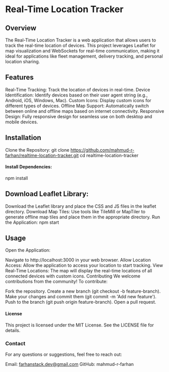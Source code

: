 # **Real-Time Location Tracker**

## Overview

The Real-Time Location Tracker is a web application that allows users to track the real-time location of devices. This project leverages Leaflet for map visualization and WebSockets for real-time communication, making it ideal for applications like fleet management, delivery tracking, and personal location sharing.

## Features

Real-Time Tracking: Track the location of devices in real-time.
Device Identification: Identify devices based on their user agent string (e.g., Android, iOS, Windows, Mac).
Custom Icons: Display custom icons for different types of devices.
Offline Map Support: Automatically switch between online and offline maps based on internet connectivity.
Responsive Design: Fully responsive design for seamless use on both desktop and mobile devices.

## Installation

Clone the Repository:
git clone https://github.com/mahmud-r-farhan/realtime-location-tracker.git
cd realtime-location-tracker

#### Install Dependencies:

npm install

## Download Leaflet Library:

Download the Leaflet library and place the CSS and JS files in the leaflet directory.
Download Map Tiles:
Use tools like TileMill or MapTiler to generate offline map tiles and place them in the appropriate directory.
Run the Application:
npm start

## Usage

Open the Application:

Navigate to http://localhost:3000 in your web browser.
Allow Location Access:
Allow the application to access your location to start tracking.
View Real-Time Locations:
The map will display the real-time locations of all connected devices with custom icons.
Contributing
We welcome contributions from the community! To contribute:

Fork the repository.
Create a new branch (git checkout -b feature-branch).
Make your changes and commit them (git commit -m 'Add new feature').
Push to the branch (git push origin feature-branch).
Open a pull request.

#### License

This project is licensed under the MIT License. See the LICENSE file for details.

### Contact

For any questions or suggestions, feel free to reach out:

Email: farhanstack.dev@gmail.com
GitHub: mahmud-r-farhan